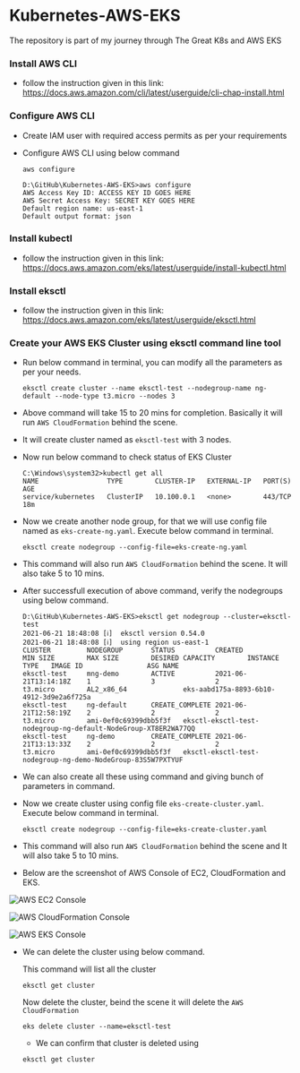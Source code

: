 # Kubernetes-AWS-EKS

The repository is part of my journey through The Great K8s and AWS EKS

### Install AWS CLI

- follow the instruction given in this link: https://docs.aws.amazon.com/cli/latest/userguide/cli-chap-install.html


### Configure AWS CLI

- Create IAM user with required access permits as per your requirements
- Configure AWS CLI using below command

    ```
    aws configure
    ```
    
    ```
    D:\GitHub\Kubernetes-AWS-EKS>aws configure
    AWS Access Key ID: ACCESS KEY ID GOES HERE
    AWS Secret Access Key: SECRET KEY GOES HERE
    Default region name: us-east-1
    Default output format: json
    ```

### Install kubectl

- follow the instruction given in this link: https://docs.aws.amazon.com/eks/latest/userguide/install-kubectl.html

### Install eksctl

- follow the instruction given in this link: https://docs.aws.amazon.com/eks/latest/userguide/eksctl.html

### Create your AWS EKS Cluster using eksctl command line tool

- Run below command in terminal, you can modify all the parameters as per your needs.

    ```
    eksctl create cluster --name eksctl-test --nodegroup-name ng-default --node-type t3.micro --nodes 3
    ```

- Above command will take 15 to 20 mins for completion. Basically it will run `AWS CloudFormation` behind the scene.

- It will create cluster named as `eksctl-test` with 3 nodes.

- Now run below command to check status of EKS Cluster

    ```
    C:\Windows\system32>kubectl get all
    NAME                 TYPE        CLUSTER-IP   EXTERNAL-IP   PORT(S)   AGE
    service/kubernetes   ClusterIP   10.100.0.1   <none>        443/TCP   18m
    ```

- Now we create another node group, for that we will use config file named as `eks-create-ng.yaml`. Execute below command in terminal.

    ```
    eksctl create nodegroup --config-file=eks-create-ng.yaml
    ```

- This command will also run `AWS CloudFormation` behind the scene. It will also take 5 to 10 mins.
- After successfull execution of above command, verify the nodegroups using below command.

    ```
    D:\GitHub\Kubernetes-AWS-EKS>eksctl get nodegroup --cluster=eksctl-test
    2021-06-21 18:48:08 [ℹ]  eksctl version 0.54.0
    2021-06-21 18:48:08 [ℹ]  using region us-east-1
    CLUSTER         NODEGROUP       STATUS          CREATED                 MIN SIZE        MAX SIZE        DESIRED CAPACITY        INSTANCE TYPE   IMAGE ID                ASG NAME
    eksctl-test     mng-demo        ACTIVE          2021-06-21T13:14:18Z    1               3               2                       t3.micro        AL2_x86_64              eks-aabd175a-8893-6b10-4912-3d9e2a6f725a
    eksctl-test     ng-default      CREATE_COMPLETE 2021-06-21T12:58:19Z    2               2               2                       t3.micro        ami-0ef0c69399dbb5f3f   eksctl-eksctl-test-nodegroup-ng-default-NodeGroup-XT8ER2WA77QQ
    eksctl-test     ng-demo         CREATE_COMPLETE 2021-06-21T13:13:33Z    2               2               2                       t3.micro        ami-0ef0c69399dbb5f3f   eksctl-eksctl-test-nodegroup-ng-demo-NodeGroup-83S5W7PXTYUF
    ```

- We can also create all these using command and giving bunch of parameters in command.

- Now we create cluster using config file `eks-create-cluster.yaml`. Execute below command in terminal.

    ```
    eksctl create nodegroup --config-file=eks-create-cluster.yaml
    ```

- This command will also run `AWS CloudFormation` behind the scene and It will also take 5 to 10 mins.


- Below are the screenshot of AWS Console of EC2, CloudFormation and EKS.

![AWS EC2 Console](https://github.com/imdhruv99/Kubernetes-AWS-EKS/blob/main/Images/ec2_eks_test_.png)

![AWS CloudFormation Console](https://github.com/imdhruv99/Kubernetes-AWS-EKS/blob/main/Images/cf_eks_test.png)

![AWS EKS Console](https://github.com/imdhruv99/Kubernetes-AWS-EKS/blob/main/Images/eks_eks_test.png)

- We can delete the cluster using below command.

    This command will list all the cluster
    ```
    eksctl get cluster
    ```

    Now delete the cluster, beind the scene it will delete the `AWS CloudFormation`
    ```
    eks delete cluster --name=eksctl-test
    ```

    - We can confirm that cluster is deleted using 
    ```
    eksctl get cluster
    ``` 